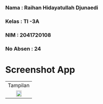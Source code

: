 ### **Nama**      : Raihan Hidayatullah Djunaedi
### **Kelas**     : TI -3A
### **NIM**       : 2041720108
### **No Absen**  : 24
# 

# Screenshot App

<table>
  <tr align="center">
    <td>Tampilan</td>
  </tr>
  <tr align="center">
    <td><img src="https://user-images.githubusercontent.com/95725937/200475493-94f690e6-2a8d-4d50-95ca-a36959306019.jpg" width=50% height=50%></td>
  </tr>
 </table>

